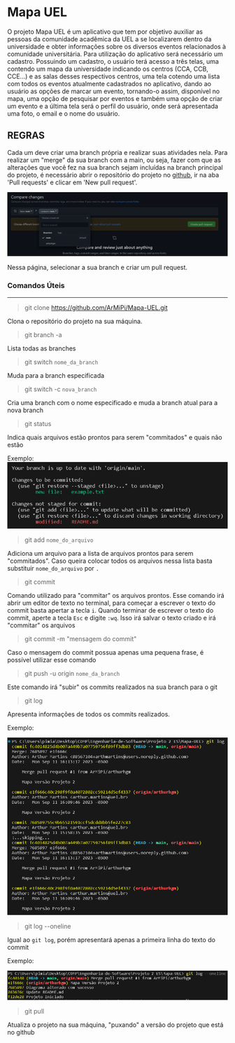 # Mapa UEL

O projeto Mapa UEL é um aplicativo que tem por objetivo auxiliar as pessoas da comunidade acadêmica da UEL a se localizarem dentro da universidade e obter informações sobre os diversos eventos relacionados à comunidade universitária. Para utilização do aplicativo será necessário um cadastro. Possuindo um cadastro, o usuário terá acesso a três telas, uma contendo um mapa da universidade indicando os centros (CCA, CCB, CCE...) e as salas desses respectivos centros, uma tela cotendo uma lista com todos os eventos atualmente cadastrados no aplicativo, dando ao usuário as opções de marcar um evento, tornando-o assim, disponível no mapa, uma opção de pesquisar por eventos e também uma opção de criar um evento e a última tela será o perfil do usuário, onde será apresentada uma foto, o email e o nome do usuário.


## REGRAS

Cada um deve criar uma branch própria e realizar suas atividades nela. Para realizar um "merge" da sua branch com a main, ou seja, fazer com que as alterações que você fez na sua branch sejam incluídas na branch principal do projeto, é necessário abrir o repositório do projeto no [github](https://github.com/ArMiPi/Mapa-UEL.git), ir na aba 'Pull requests' e clicar em 'New pull request'.

![Página pull request](Imagens/image-3.png)

Nessa página, selecionar a sua branch e criar um pull request.


### Comandos Úteis
---

> git clone https://github.com/ArMiPi/Mapa-UEL.git

Clona o repositório do projeto na sua máquina.

> git branch -a

Lista todas as branches

> git switch `nome_da_branch`

Muda para a branch especificada

> git switch -c `nova_branch`

Cria uma branch com o nome especificado e muda a branch atual para a nova branch

> git status

Indica quais arquivos estão prontos para serem "commitados" e quais não estão

Exemplo:
![git status example](Imagens/image.png)

> git add `nome_do_arquivo`

Adiciona um arquivo para a lista de arquivos prontos para serem "commitados". Caso queira colocar todos os arquivos nessa lista basta substituir `nome_do_arquivo` por `.`

> git commit

Comando utilizado para "commitar" os arquivos prontos. Esse comando irá abrir um editor de texto no terminal, para começar a escrever o texto do commit basta apertar a tecla `i`. Quando terminar de escrever o texto do commit, aperte a tecla `Esc` e digite `:wq`. Isso irá salvar o texto criado e irá "commitar" os arquivos

> git commit -m "mensagem do commit"

Caso o mensagem do commit possua apenas uma pequena frase, é possível utilizar esse comando

> git push -u origin `nome_da_branch`

Este comando irá "subir" os commits realizados na sua branch para o git

> git log

Apresenta informações de todos os commits realizados.

Exemplo:

![Exemplo log](Imagens/image-1.png)

> git log --oneline

Igual ao `git log`, porém apresentará apenas a primeira linha do texto do commit

Exemplo:

![Exemplo log oneline](Imagens/image-2.png)

> git pull

Atualiza o projeto na sua máquina, "puxando" a versão do projeto que está no github
